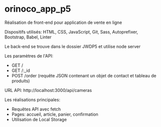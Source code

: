 # orinoco_app_p5
Réalisation de front-end pour application de vente en ligne

Dispositifs utilisés:
HTML, CSS, JavaScript, Git, Sass, Autoprefixer, Bootstrap, Babel, Linter

Le back-end se trouve dans le dossier JWDP5 et utilise node server

Les paramètres de l'API:
- GET /
- GET /:_id
- POST /order (requête JSON contenant un objet de contact et tableau de produits)

URL API: http://localhost:3000/api/cameras

Les réalisations principales:
- Requêtes API avec fetch
- Pages: accueil, article, panier, confirmation
- Utilisation de Local Storage